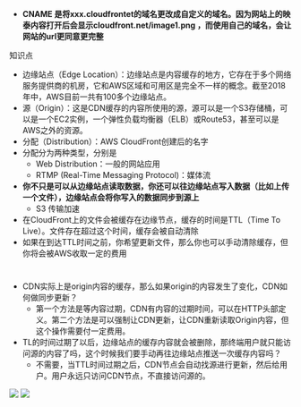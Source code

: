 - **CNAME 是将xxx.cloudfrontet的域名更改成自定义的域名。因为网站上的映泰内容打开后会显示cloudfront.net/image1.png ，而使用自己的域名，会让网站的url更同意更完整**


知识点
- 边缘站点（Edge Location）：边缘站点是内容缓存的地方，它存在于多个网络服务提供商的机房，它和AWS区域和可用区是完全不一样的概念。截至2018年中，AWS目前一共有100多个边缘站点。
- 源（Origin）：这是CDN缓存的内容所使用的源，源可以是一个S3存储桶，可以是一个EC2实例，一个弹性负载均衡器（ELB）或Route53，甚至可以是AWS之外的资源。
- 分配（Distribution）：AWS CloudFront创建后的名字
- 分配分为两种类型，分别是
  - Web Distribution：一般的网站应用
  - RTMP (Real-Time Messaging Protocol)：媒体流
- **你不只是可以从边缘站点读取数据，你还可以往边缘站点写入数据（比如上传一个文件），边缘站点会将你写入的数据同步到源上**
  - S3 传输加速
- 在CloudFront上的文件会被缓存在边缘节点，缓存的时间是TTL（Time To Live）。文件存在超过这个时间，缓存会被自动清除
- 如果在到达TTL时间之前，你希望更新文件，那么你也可以手动清除缓存，但你将会被AWS收取一定的费用

# 
- CDN实际上是origin内容的缓存，那么如果origin的内容发生了变化，CDN如何做同步更新？
  - 第一个方法是等内容过期，CDN有内容的过期时间，可以在HTTP头部定义。第二个方法是可以强制让CDN更新，让CDN重新读取Origin内容，但这个操作需要付一定费用。
- TL的时间过期了以后，边缘站点的缓存内容就会被删除，那终端用户就只能访问源的内容了吗，这个时候我们要手动再往边缘站点推送一次缓存内容吗？
  - 不需要，当TTL时间过期之后，CDN节点会自动找源进行更新，然后给用户。用户永远只访问CDN节点，不直接访问源的。





![](https://i.loli.net/2019/06/16/5d05faef7c84f47931.png)
![](https://i.loli.net/2019/06/16/5d05faf3e65ef53022.png)
